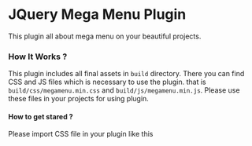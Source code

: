 # JQuery Mega Menu Plugin

This plugin all about mega menu on your beautiful projects.

<h3>How It Works ?</h3>

This plugin includes all final assets in <code>build</code> directory. There you can find CSS and JS files which is necessary to use the plugin. that is <code>build/css/megamenu.min.css</code> and <code>build/js/megamenu.min.js</code>. Please use these files in your projects for using plugin.

<h4>How to get stared ?</h4>

Please import CSS file in your plugin like this

<pre>
  <link rel="stylesheet" href="build/css/megamenu.min.css"> 
</pre>

